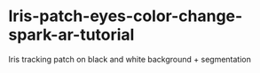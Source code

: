 # Iris-patch-eyes-color-change-spark-ar-tutorial
Iris tracking patch on black and white background + segmentation 
